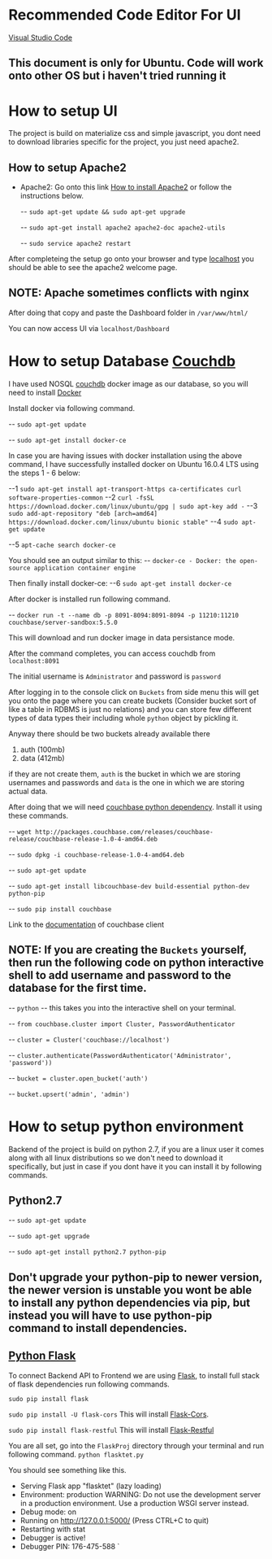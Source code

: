 # Recommended Code Editor For UI

[Visual Studio Code](https://code.visualstudio.com/download)

## This document is only for Ubuntu. Code will work onto other OS but i haven't tried running it


# How to setup UI
The project is build on materialize css and simple javascript, you dont need to download libraries specific for the project, you just need apache2.
## How to setup Apache2

- Apache2: 
    Go onto this link [How to install Apache2](https://www.linode.com/docs/web-servers/apache/apache-web-server-on-ubuntu-14-04/) or follow the instructions below.

     -- `sudo apt-get update && sudo apt-get upgrade`

     -- `sudo apt-get install apache2 apache2-doc apache2-utils`

     -- `sudo service apache2 restart`


After completeing the setup go onto your browser and type [localhost](127.0.0.1) you should be able to see the apache2 welcome page.

## NOTE: Apache sometimes conflicts with nginx 

After doing that copy and paste the Dashboard folder in `/var/www/html/`

You can now access UI via `localhost/Dashboard`


# How to setup Database [Couchdb](http://couchdb.apache.org/)

I have used NOSQL [couchdb](http://couchdb.apache.org/) docker image as our database, so you will need to install [Docker](https://docs.docker.com/install/linux/docker-ce/ubuntu/#os-requirements)

Install docker via following command.

-- `sudo apt-get update` 

-- `sudo apt-get install docker-ce`

In case you are having issues with docker installation using the above command, I have successfully installed docker on Ubuntu 16.0.4 LTS using the steps 1 - 6 below:

--1 `sudo apt-get install apt-transport-https ca-certificates curl software-properties-common`
--2 `curl -fsSL https://download.docker.com/linux/ubuntu/gpg | sudo apt-key add -`
--3 `sudo add-apt-repository "deb [arch=amd64] https://download.docker.com/linux/ubuntu bionic stable"`
--4 `sudo apt-get update`

--5 `apt-cache search docker-ce`

You should see an output similar to this:
-- `docker-ce - Docker: the open-source application container engine`

Then finally install docker-ce:
--6 `sudo apt-get install docker-ce`


After docker is installed run following command.

-- `docker run -t --name db -p 8091-8094:8091-8094 -p 11210:11210 couchbase/server-sandbox:5.5.0`

This will download and run docker image in data persistance mode.

After the command completes, you can access couchdb from `localhost:8091`

The initial username is `Administrator` and password is `password`

After logging in to the console click on `Buckets` from side menu this will get you onto the page where you can create buckets (Consider bucket sort of like a table in RDBMS is just no relations) and you can store few different types of data types their including whole `python` object by pickling it.

Anyway there should be two buckets already available there
1. auth (100mb)
2. data (412mb)

if they are not create them, `auth` is the bucket in which we are storing usernames and passwords and `data` is the one in which we are storing actual data.




After doing that we will need [couchbase python dependency](https://docs.couchbase.com/python-sdk/2.4/start-using-sdk.html). Install it using these commands.

-- `wget http://packages.couchbase.com/releases/couchbase-release/couchbase-release-1.0-4-amd64.deb`

-- `sudo dpkg -i couchbase-release-1.0-4-amd64.deb`

-- `sudo apt-get update`

-- `sudo apt-get install libcouchbase-dev build-essential python-dev python-pip`

-- `sudo pip install couchbase`

Link to the [documentation](http://docs.couchbase.com/sdk-api/couchbase-python-client-2.1.1/) of couchbase client

## NOTE: If you are creating the `Buckets` yourself, then run the following code on python interactive shell to add username and password to the database for the first time. 

-- `python` -- this takes you into the interactive shell on your terminal.

-- `from couchbase.cluster import Cluster, PasswordAuthenticator`

-- `cluster = Cluster('couchbase://localhost')`

-- `cluster.authenticate(PasswordAuthenticator('Administrator', 'password'))`

-- `bucket = cluster.open_bucket('auth')`

-- `bucket.upsert('admin', 'admin')`


# How to setup python environment

Backend of the project is build on python 2.7, if you are a linux user it comes along with all linux distributions so we don't need to download it specifically, but just in case if you dont have it you can install it by following commands.

## Python2.7

   -- `sudo apt-get update`

   -- `sudo apt-get upgrade`

   -- `sudo apt-get install python2.7 python-pip`

## Don't upgrade your python-pip to newer version, the newer version is unstable you wont be able to install any python dependencies via pip, but instead you will have to use python-pip command to install dependencies.

## [Python Flask](http://flask.pocoo.org/)

To connect Backend API to Frontend we are using [Flask](http://flask.pocoo.org/), to install full stack of flask dependencies run following commands.

`sudo pip install flask`

`sudo pip install -U flask-cors` This will install [Flask-Cors](https://flask-cors.readthedocs.io/en/latest/).

`sudo pip install flask-restful` This will install [Flask-Restful](https://flask-restful.readthedocs.io/en/0.3.5/installation.html)

You are all set, go into the `FlaskProj` directory through your terminal and run following command.
`python flasktet.py`

You should see something like this.
 * Serving Flask app "flasktet" (lazy loading)
 * Environment: production
   WARNING: Do not use the development server in a production environment.
   Use a production WSGI server instead.
 * Debug mode: on
 * Running on http://127.0.0.1:5000/ (Press CTRL+C to quit)
 * Restarting with stat
 * Debugger is active!
 * Debugger PIN: 176-475-588
`
